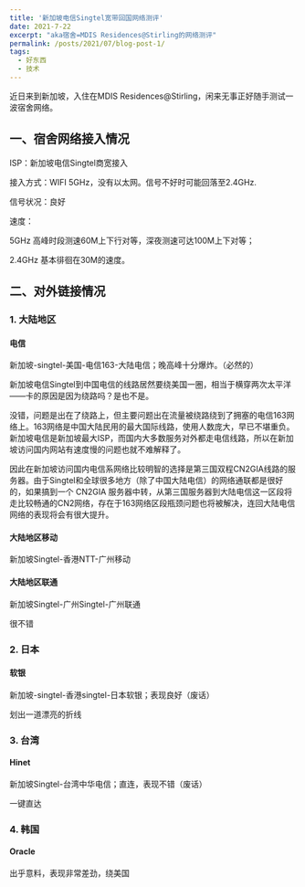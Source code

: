 ```yaml
---
title: '新加坡电信Singtel宽带回国网络测评'
date: 2021-7-22
excerpt: "aka宿舍=MDIS Residences@Stirling的网络测评"
permalink: /posts/2021/07/blog-post-1/
tags:
  - 好东西
  - 技术
---
```



近日来到新加坡，入住在MDIS Residences@Stirling，闲来无事正好随手测试一波宿舍网络。

## 一、宿舍网络接入情况

ISP：新加坡电信Singtel商宽接入


接入方式：WIFI 5GHz，没有以太网。信号不好时可能回落至2.4GHz.

信号状况：良好

速度：

5GHz 高峰时段测速60M上下行对等，深夜测速可达100M上下对等；

2.4GHz 基本徘徊在30M的速度。


## 二、对外链接情况

### 1. 大陆地区

#### 电信

新加坡-singtel-美国-电信163-大陆电信；晚高峰十分爆炸。（必然的）



新加坡电信Singtel到中国电信的线路居然要绕美国一圈，相当于横穿两次太平洋——卡的原因是因为绕路吗？是也不是。

没错，问题是出在了绕路上，但主要问题出在流量被绕路绕到了拥塞的电信163网络上。163网络是中国大陆民用的最大国际线路，使用人数庞大，早已不堪重负。新加坡电信是新加坡最大ISP，而国内大多数服务对外都走电信线路，所以在新加坡访问国内网站有速度慢的问题也就不难解释了。

因此在新加坡访问国内电信系网络比较明智的选择是第三国双程CN2GIA线路的服务器。由于Singtel和全球很多地方（除了中国大陆电信）的网络通联都是很好的，如果搞到一个 CN2GIA 服务器中转，从第三国服务器到大陆电信这一区段将走比较畅通的CN2网络，存在于163网络区段瓶颈问题也将被解决，连回大陆电信网络的表现将会有很大提升。

#### 大陆地区移动

新加坡Singtel-香港NTT-广州移动



#### 大陆地区联通

新加坡Singtel-广州Singtel-广州联通


很不错

### 2. 日本

#### 软银

新加坡-singtel-香港singtel-日本软银；表现良好（废话）



划出一道漂亮的折线

### 3. 台湾

#### Hinet

新加坡Singtel-台湾中华电信；直连，表现不错（废话）


一键直达

### 4. 韩国

#### Oracle

出乎意料，表现非常差劲，绕美国
